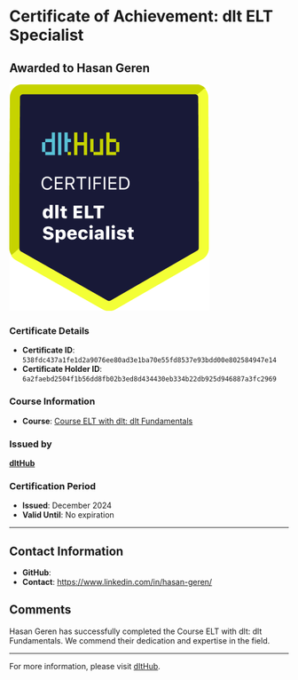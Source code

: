 
# Certificate of Achievement: dlt ELT Specialist

## Awarded to **Hasan Geren**

![Course Image](../badges/dlt_ELT_specialist.png)

### Certificate Details
- **Certificate ID**: `538fdc437a1fe1d2a9076ee80ad3e1ba70e55fd8537e93bdd00e802584947e14`
- **Certificate Holder ID**: `6a2faebd2504f1b56dd8fb02b3ed8d434430eb334b22db925d946887a3fc2969`

### Course Information
- **Course**: [Course ELT with dlt: dlt Fundamentals](https://github.com/dlt-hub/dlthub-education/tree/main/courses/dlt_fundamentals_dec_2024)

### Issued by
[**dltHub**](https://dlthub.com/) 

### Certification Period
- **Issued**: December 2024
- **Valid Until**: No expiration

---

## Contact Information
- **GitHub**: 
- **Contact**: https://www.linkedin.com/in/hasan-geren/

## Comments
Hasan Geren has successfully completed the Course ELT with dlt: dlt Fundamentals. We commend their dedication and expertise in the field.

---

For more information, please visit [dltHub](https://dlthub.com/).
    